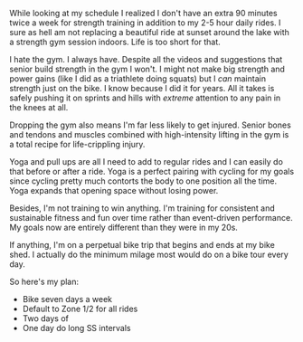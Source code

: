 While looking at my schedule I realized I don't have an extra 90 minutes twice a week for strength training in addition to my 2-5 hour daily rides. I sure as hell am not replacing a beautiful ride at sunset around the lake with a strength gym session indoors. Life is too short for that.

I hate the gym. I always have. Despite all the videos and suggestions that senior build strength in the gym I won't. I might not make big strength and power gains (like I did as a triathlete doing squats) but I _can_ maintain strength just on the bike. I know because I did it for years. All it takes is safely pushing it on sprints and hills with _extreme_ attention to any pain in the knees at all.

Dropping the gym also means I'm far less likely to get injured. Senior bones and tendons and muscles combined with high-intensity lifting in the gym is a total recipe for life-crippling injury. 

Yoga and pull ups are all I need to add to regular rides and I can easily do that before or after a ride. Yoga is a perfect pairing with cycling for my goals since cycling pretty much contorts the body to one position all the time. Yoga expands that opening space without losing power.

Besides, I'm not training to win anything. I'm training for consistent and sustainable fitness and fun over time rather than event-driven performance. My goals now are entirely different than they were in my 20s.

If anything, I'm on a perpetual bike trip that begins and ends at my bike shed. I actually do the minimum milage most would do on a bike tour every day.

So here's my plan:

- Bike seven days a week
- Default to Zone 1/2 for all rides
- Two days of 
- One day do long SS intervals

